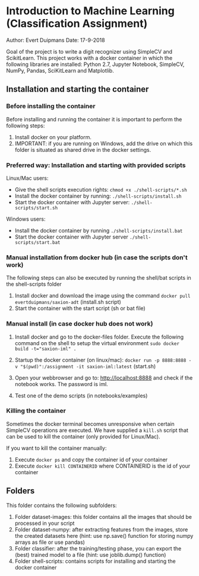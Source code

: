 # Introduction to Machine Learning (Classification Assignment)
Author: Evert Duipmans
Date: 17-9-2018

Goal of the project is to write a digit recognizer using SimpleCV and ScikitLearn. This project works with a docker container in which the following libraries are installed: Python 2.7, Jupyter Notebook, SimpleCV, NumPy, Pandas, SciKitLearn and Matplotlib. 

## Installation and starting the container

### Before installing the container
Before installing and running the container it is important to perform the following steps:
1. Install docker on your platform.
2. IMPORTANT: if you are running on Windows, add the drive on which this folder is situated as shared drive in the docker settings.

### Preferred way: Installation and starting with provided scripts
Linux/Mac users:
- Give the shell scripts execution rights: ```chmod +x ./shell-scripts/*.sh```
- Install the docker container by running: ```./shell-scripts/install.sh```
- Start the docker container with Jupyter server: ```./shell-scripts/start.sh```

Windows users:
- Install the docker container by running ```./shell-scripts/install.bat```
- Start the docker container with Jupyter server ```./shell-scripts/start.bat```

### Manual installation from docker hub (in case the scripts don't work)
The following steps can also be executed by running the shell/bat scripts in the shell-scripts folder
1. Install docker and download the image using the command ```docker pull evertduipmans/saxion-adt``` (install.sh script)
2. Start the container with the start script (sh or bat file)

### Manual install (in case docker hub does not work)
1. Install docker and go to the docker-files folder. Execute the following command on the shell to setup the virtual environment
   ```sudo docker build -t="saxion-iml" .```

2. Startup the docker container (on linux/mac):
   ```docker run -p 8888:8888 -v "$(pwd)":/assignment -it saxion-iml:latest``` (start.sh)

3. Open your webbrowser and go to: [http://localhost:8888](http://localhost:8888) and check if the notebook works. The password is iml.

4. Test one of the demo scripts (in notebooks/examples)

### Killing the container
Sometimes the docker terminal becomes unresponsive when certain SimpleCV operations are executed. We have supplied a ```kill.sh``` script that can be used to kill the container (only provided for Linux/Mac). 

If you want to kill the container manually:
1. Execute ```docker ps``` and copy the container id of your container
2. Execute ```docker kill CONTAINERID``` where CONTAINERID is the id of your container

## Folders
This folder contains the following subfolders:

1. Folder dataset-images: this folder contains all the images that should be processed in your script
2. Folder dataset-numpy: after extracting features from the images, store the created datasets here (hint: use np.save() function for storing numpy arrays as file or use pandas)
3. Folder classifier: after the training/testing phase, you can export the (best) trained model to a file (hint: use joblib.dump() function)
4. Folder shell-scripts: contains scripts for installing and starting the docker container